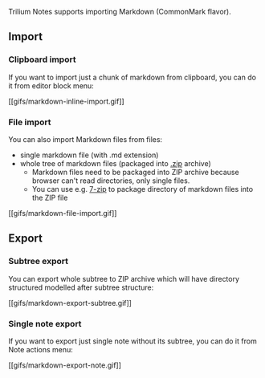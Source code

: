 Trilium Notes supports importing Markdown (CommonMark flavor).

## Import

### Clipboard import

If you want to import just a chunk of markdown from clipboard, you can do it from editor block menu:

[[gifs/markdown-inline-import.gif]]

### File import

You can also import Markdown files from files:

* single markdown file (with .md extension)
* whole tree of markdown files (packaged into [.zip](https://en.wikipedia.org/wiki/Tar_(computing)) archive)
  * Markdown files need to be packaged into ZIP archive because browser can't read directories, only single files.
  * You can use e.g. [7-zip](https://www.7-zip.org) to package directory of markdown files into the ZIP file
  
[[gifs/markdown-file-import.gif]]

## Export

### Subtree export

You can export whole subtree to ZIP archive which will have directory structured modelled after subtree structure:

[[gifs/markdown-export-subtree.gif]]

### Single note export

If you want to export just single note without its subtree, you can do it from Note actions menu:

[[gifs/markdown-export-note.gif]]
